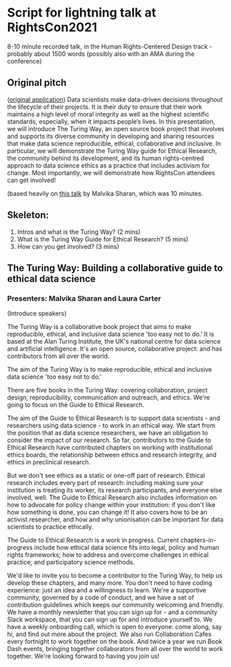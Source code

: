 # Script for lightning talk at RightsCon2021

8-10 minute recorded talk, in the Human Rights-Centered Design track - probably about 1500 words
(possibly also with an AMA during the conference)

## Original pitch
([original application](https://github.com/alan-turing-institute/the-turing-way/blob/master/conferences/abstracts/2021-01-RightsCon.md))
Data scientists make data-driven decisions throughout the lifecycle of their projects. 
It is their duty to ensure that their work maintains a high level of moral integrity as well as the highest scientific standards, especially, when it impacts people’s lives. 
In this presentation, we will introduce The Turing Way, an open source book project that involves and supports its diverse community in developing and sharing resources that make data science reproducible, ethical, collaborative and inclusive. 
In particular, we will demonstrate the Turing Way guide for Ethical Research, the community behind its development, and its human rights-centred approach to data science ethics as a practice that includes activism for change. 
Most importantly, we will demonstrate how RightsCon attendees can get involved!

(based heavily on [this talk](https://zenodo.org/record/3968454#.YIA1Vmgo-i5) by Malvika Sharan, which was 10 minutes.

## Skeleton:
1. Intros and what is the Turing Way? (2 mins)
3. What is the Turing Way Guide for Ethical Research? (5 mins)
4. How can you get involved? (3 mins)

## The Turing Way: Building a collaborative guide to ethical data science
### Presenters: Malvika Sharan and Laura Carter

(Introduce speakers)

The Turing Way is a collaborative book project that aims to make reproducible, ethical, and inclusive data science 'too easy not to do.'
It is based at the Alan Turing Institute, the UK's national centre for data science and artificial intelligence. 
It's an open source, collaborative project: and has contributors from all over the world.

The aim of the Turing Way is to make reproducible, ethical and inclusive data science 'too easy not to do.'

There are five books in the Turing Way: covering collaboration, project design, reproducibility, communication and outreach, and ethics.
We're going to focus on the Guide to Ethical Research.

The aim of the Guide to Ethical Research is to support data scientists - and researchers using data science - to work in an ethical way.
We start from the position that as data science researchers, we have an obligation to consider the impact of our research. 
So far, contributors to the Guide to Ethical Research have contributed chapters on working with institutional ethics boards, the relationship between ethics and research integrity, and ethics in preclinical research.

But we don't see ethics as a static or one-off part of research.
Ethical research includes every part of research: including making sure your institution is treating its worker, its research participants, and everyone else involved, well. 
The Guide to Ethical Research also includes information on how to advocate for policy change within your institution: if you don't like how something is done, you can change it!
It also covers how to be an activist researcher, and how and why unionisation can be important for data scientists to practice ethically.

The Guide to Ethical Research is a work in progress.
Current chapters-in-progress include how ethical data science fits into legal, policy and human rights frameworks; how to address and overcome challenges in ethical practice; and participatory science methods.

We'd like to invite you to become a contributor to the Turing Way, to help us develop these chapters, and many more. 
You don't need to have coding experience: just an idea and a willingness to learn. 
We're a supportive community, governed by a code of conduct, and we have a set of contribution guidelines which keeps our community welcoming and friendly.
We have a monthly newsletter that you can sign up for - and a community Slack workspace, that you can sign up for and introduce yourself to. 
We have a weekly onboarding call, which is open to everyone: come along, say hi, and find out more about the project.
We also run Collaboration Cafes every fortnight to work together on the book.
And twice a year we run Book Dash events, bringing together collaborators from all over the world to work together. 
We're looking forward to having you join us!
